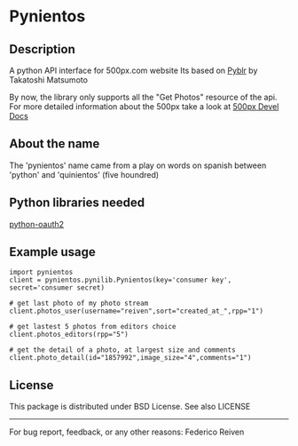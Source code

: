 Pynientos
=========

Description
-----------
A python API interface for 500px.com website
Its based on [Pyblr](https://github.com/ToQoz/Pyblr/) by Takatoshi Matsumoto

By now, the library only supports all the "Get Photos" resource of the api.
For more detailed information about the 500px take a look at [500px Devel Docs](http://developer.500px.com/docs/photos-index)


About the name
--------------
The 'pynientos' name came from a play on words on spanish between 'python' and 'quinientos' (five houndred)


Python libraries needed
-----------------------
[python-oauth2](https://github.com/simplegeo/python-oauth2)


Example usage
-------------

    import pynientos
    client = pynientos.pynilib.Pynientos(key='consumer key', secret='consumer secret)

    # get last photo of my photo stream
    client.photos_user(username="reiven",sort="created_at_",rpp="1")

    # get lastest 5 photos from editors choice
    client.photos_editors(rpp="5")

    # get the detail of a photo, at largest size and comments
    client.photo_detail(id="1857992",image_size="4",comments="1")


License
-------
This package is distributed under BSD License. See also LICENSE


----------------------------------------------------------------
For bug report, feedback, or any other reasons:
Federico Reiven <reiven AT gmail DOT com>
